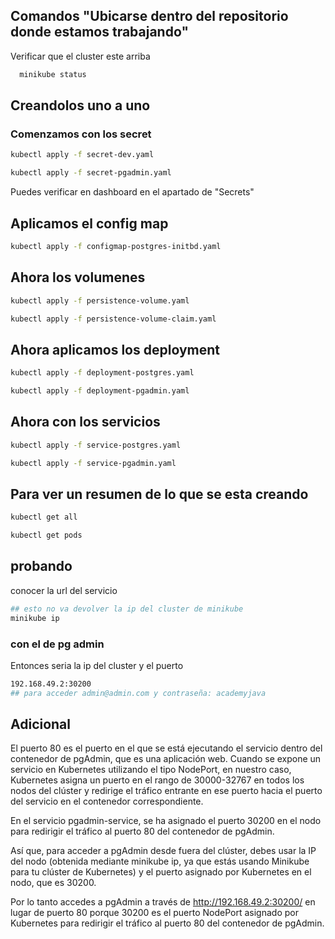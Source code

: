 ## Comandos "Ubicarse dentro del repositorio donde estamos trabajando"

Verificar que el cluster este arriba 

```sh
  minikube status
```
## Creandolos uno a uno

### Comenzamos con los secret
```sh
kubectl apply -f secret-dev.yaml
```

```sh
kubectl apply -f secret-pgadmin.yaml
```

Puedes verificar en dashboard en el apartado de "Secrets"



## Aplicamos el config map

```sh
kubectl apply -f configmap-postgres-initbd.yaml
```

## Ahora los volumenes

```sh
kubectl apply -f persistence-volume.yaml
```

```sh
kubectl apply -f persistence-volume-claim.yaml
```

## Ahora aplicamos los deployment

```sh
kubectl apply -f deployment-postgres.yaml
```

```sh
kubectl apply -f deployment-pgadmin.yaml
```

## Ahora con los servicios

```sh
kubectl apply -f service-postgres.yaml
```
```sh
kubectl apply -f service-pgadmin.yaml
```


## Para ver un resumen de lo que se esta creando

```sh
kubectl get all
```

```sh
kubectl get pods
```

## probando

conocer la url del servicio

```sh
## esto no va devolver la ip del cluster de minikube
minikube ip
```

### con el de pg admin

Entonces seria la ip del cluster y el puerto

```sh
192.168.49.2:30200
## para acceder admin@admin.com y contraseña: academyjava
```

## Adicional


El puerto 80 es el puerto en el que se está ejecutando el servicio dentro del contenedor de pgAdmin, que es una aplicación web. Cuando se expone un servicio en Kubernetes utilizando el tipo NodePort, en nuestro caso, Kubernetes asigna un puerto en el rango de 30000-32767 en todos los nodos del clúster y redirige el tráfico entrante en ese puerto hacia el puerto del servicio en el contenedor correspondiente.

En el servicio pgadmin-service, se ha asignado el puerto 30200 en el nodo para redirigir el tráfico al puerto 80 del contenedor de pgAdmin.

Así que, para acceder a pgAdmin desde fuera del clúster, debes usar la IP del nodo (obtenida mediante minikube ip, ya que estás usando Minikube para tu clúster de Kubernetes) y el puerto asignado por Kubernetes en el nodo, que es 30200.

Por lo tanto accedes a pgAdmin a través de http://192.168.49.2:30200/ en lugar de puerto 80 porque 30200 es el puerto NodePort asignado por Kubernetes para redirigir el tráfico al puerto 80 del contenedor de pgAdmin.

